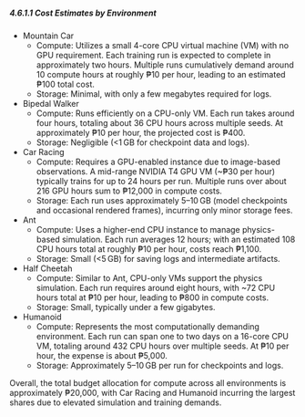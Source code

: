 ##### 4.6.1.1 Cost Estimates by Environment

- Mountain Car
  - Compute: Utilizes a small 4-core CPU virtual machine (VM) with no GPU requirement. Each training run is expected to complete in approximately two hours. Multiple runs cumulatively demand around 10 compute hours at roughly ₱10 per hour, leading to an estimated ₱100 total cost.
  - Storage: Minimal, with only a few megabytes required for logs.
- Bipedal Walker
  - Compute: Runs efficiently on a CPU-only VM. Each run takes around four hours, totaling about 36 CPU hours across multiple seeds. At approximately ₱10 per hour, the projected cost is ₱400.
  - Storage: Negligible (<1 GB for checkpoint data and logs).
- Car Racing
  - Compute: Requires a GPU-enabled instance due to image-based observations. A mid-range NVIDIA T4 GPU VM (~₱30 per hour) typically trains for up to 24 hours per run. Multiple runs over about 216 GPU hours sum to ₱12,000 in compute costs.
  - Storage: Each run uses approximately 5–10 GB (model checkpoints and occasional rendered frames), incurring only minor storage fees.
- Ant
  - Compute: Uses a higher-end CPU instance to manage physics-based simulation. Each run averages 12 hours; with an estimated 108 CPU hours total at roughly ₱10 per hour, costs reach ₱1,100.
  - Storage: Small (<5 GB) for saving logs and intermediate artifacts.
- Half Cheetah
  - Compute: Similar to Ant, CPU-only VMs support the physics simulation. Each run requires around eight hours, with \~72 CPU hours total at ₱10 per hour, leading to ₱800 in compute costs.
  - Storage: Small, typically under a few gigabytes.
- Humanoid
  - Compute: Represents the most computationally demanding environment. Each run can span one to two days on a 16-core CPU VM, totaling around 432 CPU hours over multiple seeds. At ₱10 per hour, the expense is about ₱5,000.
  - Storage: Approximately 5–10 GB per run for checkpoints and logs.

Overall, the total budget allocation for compute across all environments is approximately ₱20,000, with Car Racing and Humanoid incurring the largest shares due to elevated simulation and training demands.

